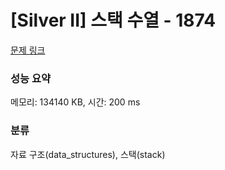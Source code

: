 # [Silver II] 스택 수열 - 1874 

[문제 링크](https://www.acmicpc.net/problem/1874) 

### 성능 요약

메모리: 134140 KB, 시간: 200 ms

### 분류

자료 구조(data_structures), 스택(stack)

